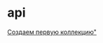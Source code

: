# api
[Создаем первую коллекцию"](https://www.postman.com/team8bridge/demoshopping/collection/f1fdwrr/demoshopping)
